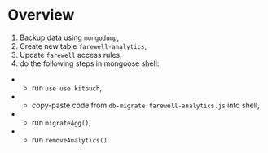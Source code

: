 # Overview

1. Backup data using `mongodump`,
1. Create new table `farewell-analytics`,
1. Update `farewell` access rules,
1. do the following steps in mongoose shell:

- - run `use use kitouch`,
- - copy-paste code from `db-migrate.farewell-analytics.js` into shell,
- - run `migrateAgg()`;
- - run `removeAnalytics()`.
